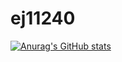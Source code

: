 # ej11240

[![Anurag's GitHub stats](https://github-readme-stats.vercel.app/api?username=11240)](https://github.com/anuraghazra/github-readme-stats)
